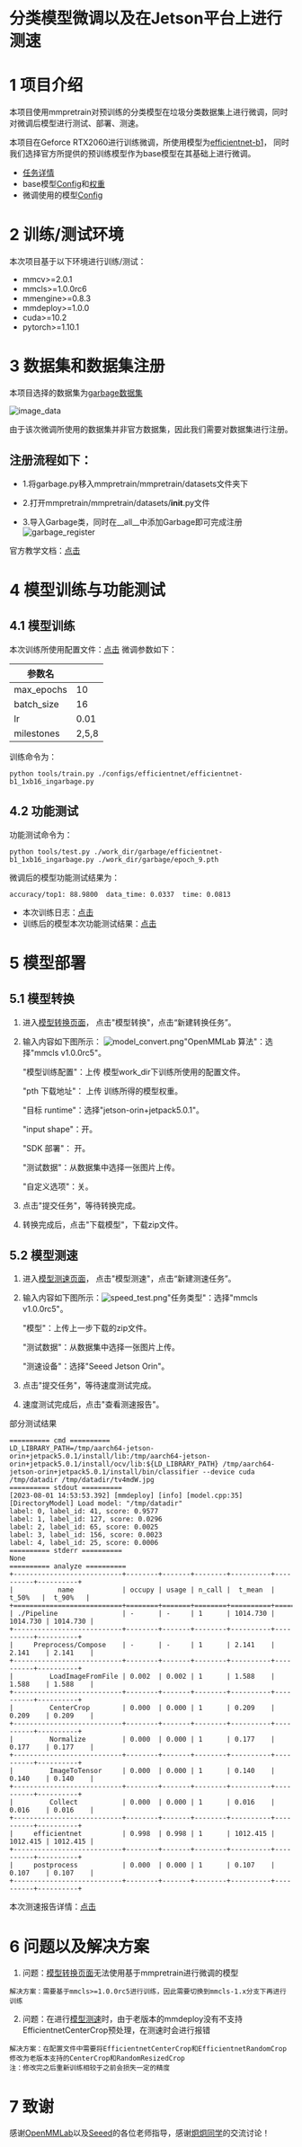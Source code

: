 # 分类模型微调以及在Jetson平台上进行测速

# 1 项目介绍
本项目使用mmpretrain对预训练的分类模型在垃圾分类数据集上进行微调，同时对微调后模型进行测试、部署、测速。

本项目在Geforce RTX2060进行训练微调，所使用模型为[efficientnet-b1](mmpretrain/configs/efficientnet/README.md)，
同时我们选择官方所提供的预训练模型作为base模型在其基础上进行微调。
- [任务详情](https://github.com/open-mmlab/OpenMMLabCamp/discussions/566)
- base模型[Config](https://github.com/open-mmlab/mmpretrain/blob/mmcls-1.x/configs/efficientnet/efficientnet-b2_8xb32_in1k.py)和[权重](https://download.openmmlab.com/mmclassification/v0/efficientnet/efficientnet-b1_3rdparty-ra-noisystudent_in1k_20221103-756bcbc0.pth)
- 微调使用的模型[Config](./mmpretrain/configs/efficientnet/efficientnet-b1_ingarbage.py)

# 2 训练/测试环境
本次项目基于以下环境进行训练/测试：

- mmcv>=2.0.1
- mmcls>=1.0.0rc6
- mmengine>=0.8.3
- mmdeploy>=1.0.0
- cuda>=10.2
- pytorch>=1.10.1


# 3 数据集和数据集注册

本项目选择的数据集为[garbage数据集](https://aistudio.baidu.com/aistudio/datasetdetail/77996)

![image_data](data/img/1121.jpg)

由于该次微调所使用的数据集并非官方数据集，因此我们需要对数据集进行注册。

## 注册流程如下：
- 1.将garbage.py移入mmpretrain/mmpretrain/datasets文件夹下

- 2.打开mmpretrain/mmpretrain/datasets/__init__.py文件

- 3.导入Garbage类，同时在__all__中添加Garbage即可完成注册
![garbage_register](data/img/data_register.png)

官方教学文档：[点击](https://mmpretrain.readthedocs.io/zh_CN/latest/advanced_guides/datasets.html)

# 4 模型训练与功能测试

## 4.1 模型训练

本次训练所使用配置文件：[点击](./data/efficientnet-b1_1xb16_ingarbage.py)
微调参数如下：

| 参数名        |       |
|------------|-------|
| max_epochs | 10    |
| batch_size | 16    |
| lr         | 0.01  |
| milestones | 2,5,8 |


训练命令为：

```
python tools/train.py ./configs/efficientnet/efficientnet-b1_1xb16_ingarbage.py
```

## 4.2 功能测试

功能测试命令为：

```
python tools/test.py ./work_dir/garbage/efficientnet-b1_1xb16_ingarbage.py ./work_dir/garbage/epoch_9.pth
```

微调后的模型功能测试结果为：

```
accuracy/top1: 88.9800  data_time: 0.0337  time: 0.0813
```

- 本次训练日志：[点击](data/log/20230801_110349/20230801_110349.log)
- 训练后的模型本次功能测试结果：[点击](data/log/20230801_124732/20230801_124732.json)

# 5 模型部署

## 5.1 模型转换

1. 进入[模型转换页面](https://platform.openmmlab.com/deploee/task-convert-list)， 点击"模型转换"，点击“新建转换任务”。

2. 输入内容如下图所示：
<img src="./data/img/model_convert.png" alt="model_convert.png" style="zoom: 100%;" />"OpenMMLab 算法"：选择"mmcls v1.0.0rc5"。

    "模型训练配置"：上传 模型work_dir下训练所使用的配置文件。

    "pth 下载地址"： 上传 训练所得的模型权重。

    "目标 runtime"：选择"jetson-orin+jetpack5.0.1"。

    "input shape"：开。

    "SDK 部署"： 开。

    "测试数据"：从数据集中选择一张图片上传。

    "自定义选项"：关。

3. 点击"提交任务"，等待转换完成。

4. 转换完成后，点击"下载模型"，下载zip文件。

## 5.2 模型测速

1. 进入[模型测速页面](https://platform.openmmlab.com/deploee/task-profile-list)， 点击"模型测速"，点击“新建测速任务”。

2. 输入内容如下图所示：<img src="data/img/speed_test.png" alt="speed_test.png" style="zoom: 100%;" />"任务类型"：选择"mmcls v1.0.0rc5"。

    "模型"：上传上一步下载的zip文件。

    "测试数据"：从数据集中选择一张图片上传。

    "测速设备"：选择"<span class="ant-select-selection-item-content">Seeed Jetson Orin</span>"。

3. 点击"提交任务"，等待速度测试完成。

4. 速度测试完成后，点击"查看测速报告"。

部分测试结果
```
========== cmd ==========
LD_LIBRARY_PATH=/tmp/aarch64-jetson-orin+jetpack5.0.1/install/lib:/tmp/aarch64-jetson-orin+jetpack5.0.1/install/ocv/lib:${LD_LIBRARY_PATH} /tmp/aarch64-jetson-orin+jetpack5.0.1/install/bin/classifier --device cuda /tmp/datadir /tmp/datadir/tv4mdW.jpg
========== stdout ==========
[2023-08-01 14:53:53.392] [mmdeploy] [info] [model.cpp:35] [DirectoryModel] Load model: "/tmp/datadir"
label: 0, label_id: 41, score: 0.9577
label: 1, label_id: 127, score: 0.0296
label: 2, label_id: 65, score: 0.0025
label: 3, label_id: 156, score: 0.0023
label: 4, label_id: 25, score: 0.0006
========== stderr ==========
None
========== analyze ==========
+---------------------------+--------+-------+--------+----------+----------+----------+
|           name            | occupy | usage | n_call |  t_mean  |  t_50%   |  t_90%   |
+===========================+========+=======+========+==========+==========+==========+
| ./Pipeline                | -      | -     | 1      | 1014.730 | 1014.730 | 1014.730 |
+---------------------------+--------+-------+--------+----------+----------+----------+
|     Preprocess/Compose    | -      | -     | 1      | 2.141    | 2.141    | 2.141    |
+---------------------------+--------+-------+--------+----------+----------+----------+
|         LoadImageFromFile | 0.002  | 0.002 | 1      | 1.588    | 1.588    | 1.588    |
+---------------------------+--------+-------+--------+----------+----------+----------+
|         CenterCrop        | 0.000  | 0.000 | 1      | 0.209    | 0.209    | 0.209    |
+---------------------------+--------+-------+--------+----------+----------+----------+
|         Normalize         | 0.000  | 0.000 | 1      | 0.177    | 0.177    | 0.177    |
+---------------------------+--------+-------+--------+----------+----------+----------+
|         ImageToTensor     | 0.000  | 0.000 | 1      | 0.140    | 0.140    | 0.140    |
+---------------------------+--------+-------+--------+----------+----------+----------+
|         Collect           | 0.000  | 0.000 | 1      | 0.016    | 0.016    | 0.016    |
+---------------------------+--------+-------+--------+----------+----------+----------+
|     efficientnet          | 0.998  | 0.998 | 1      | 1012.415 | 1012.415 | 1012.415 |
+---------------------------+--------+-------+--------+----------+----------+----------+
|     postprocess           | 0.000  | 0.000 | 1      | 0.107    | 0.107    | 0.107    |
+---------------------------+--------+-------+--------+----------+----------+----------+
```
本次测速报告详情：[点击](https://openmmlab-deploee.oss-cn-shanghai.aliyuncs.com/tmp/profile_speed/3b7310.txt)

# 6 问题以及解决方案
1. 问题：[模型转换页面](https://platform.openmmlab.com/deploee/task-convert-list)无法使用基于mmpretrain进行微调的模型
```
解决方案：需要基于mmcls>=1.0.0rc5进行训练，因此需要切换到mmcls-1.x分支下再进行训练
```

2. 问题：在进行[模型测速](https://platform.openmmlab.com/deploee/task-profile-list)时，由于老版本的mmdeploy没有不支持EfficientnetCenterCrop预处理，在测速时会进行报错
```
解决方案：在配置文件中需要将EfficientnetCenterCrop和EfficientnetRandomCrop修改为老版本支持的CenterCrop和RandomResizedCrop
注：修改完之后重新训练相较于之前会损失一定的精度
```

# 7 致谢
感谢[OpenMMLab](https://github.com/open-mmlab)以及[Seeed](https://wiki.seeedstudio.com/Getting_Started)的各位老师指导，感谢[炯炯同学](https://github.com/jiongjiongli/mmdet_jetson)的交流讨论！